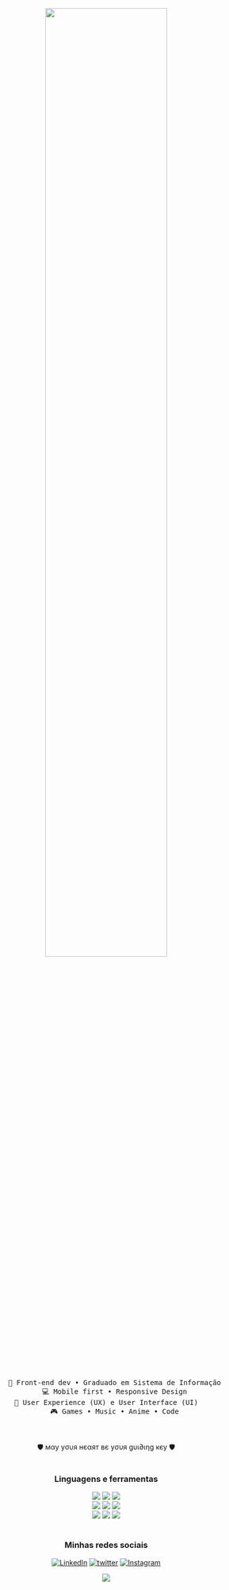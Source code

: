 <div align="center">
<img src="https://readme-typing-svg.demolab.com?font=Inconsolata&weight=500&size=50&duration=4000&pause=300&color=A7A459&center=true&vCenter=true&multiline=true&repeat=false&random=false&width=1300&height=140&lines=Bem-vindo(a)+ao+meu+perfil;+Sou+o+Lucas+" width="70%" />
<br><br>
<pre>
    💼 Front-end dev • Graduado em Sistema de Informação
    💻 Mobile first • Responsive Design
    📖 User Experience (UX) e User Interface (UI)    
    🎮 Games • Music • Anime • Code
</pre>
<br><br>
🛡️ мαу уσυя нєαят вє уσυя gυι∂ιηg кєу 🛡️
<br><br>

### Linguagens e ferramentas
<img src="https://img.shields.io/badge/html5-F4470B.svg?&style=for-the-badge&logo=html5&logoColor=white"/> <img src="https://img.shields.io/badge/css3%20-%231572B6.svg?&style=for-the-badge&logo=css3&logoColor=white"/> <img src="https://img.shields.io/badge/javascript-grey?style=for-the-badge&logo=javascript"/><br> <img src="https://img.shields.io/badge/react%20-7ADBF7.svg?&style=for-the-badge&logo=react&logoColor=black"/> 
<img src="https://img.shields.io/badge/react%20native%20-212121.svg?&style=for-the-badge&logo=react&logoColor=white"/> <img src="https://img.shields.io/badge/expo-00001F.svg?&style=for-the-badge&logo=expo&logoColor=white"/>
<br> <img src="https://img.shields.io/badge/bootstrap-523B77.svg?&style=for-the-badge&logo=bootstrap&logoColor=white"/> <img src="https://img.shields.io/badge/Material%20ui-007BF7.svg?&style=for-the-badge&logo=mui&logoColor=white"/> <img src="https://img.shields.io/badge/git%20-%23F05033.svg?&style=for-the-badge&logo=git&logoColor=white"/>
<br><br>

### Minhas redes sociais
[![LinkedIn](https://img.shields.io/badge/LinkedIn-0077B5?style=for-the-badge&logo=linkedin&logoColor=white)](https://www.linkedin.com/in/lucas-oliveira-paula/)
[![twitter](https://img.shields.io/badge/twitter-1DA1F2?style=for-the-badge&logo=twitter&logoColor=white)](https://twitter.com/lyunnee)
[![Instagram](https://img.shields.io/badge/instagram-E4405F?style=for-the-badge&logo=instagram&logoColor=white)](https://www.instagram.com/lucasolvp) 

![](https://komarev.com/ghpvc/?username=lucsoliver)
</div>


